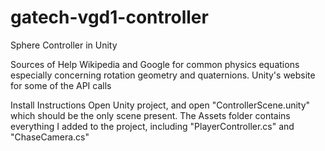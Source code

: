 gatech-vgd1-controller
======================

Sphere Controller in Unity

Sources of Help
Wikipedia and Google for common physics equations especially concerning rotation geometry and quaternions.
Unity's website for some of the API calls

Install Instructions
Open Unity project, and open "ControllerScene.unity" which should be the only scene present.
The Assets folder contains everything I added to the project, including "PlayerController.cs" and "ChaseCamera.cs"
